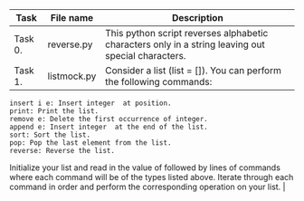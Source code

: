 | Task | File name | Description |
| --- | --- | --- |
| Task 0. | reverse.py | This python script reverses alphabetic characters only in a string leaving out special characters. |
| Task 1. | listmock.py | Consider a list (list = []). You can perform the following commands:
    insert i e: Insert integer  at position.
    print: Print the list.
    remove e: Delete the first occurrence of integer.
    append e: Insert integer  at the end of the list.
    sort: Sort the list.
    pop: Pop the last element from the list.
    reverse: Reverse the list.
Initialize your list and read in the value of  followed by  lines of commands where each command will be of the  types listed above. Iterate through each command in order and perform the corresponding operation on your list. |
